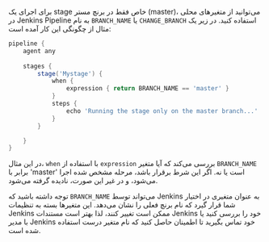 برای اجرای یک stage خاص فقط در برنچ مستر (master)، می‌توانید از متغیرهای محلی در Jenkins Pipeline به نام `BRANCH_NAME` یا `CHANGE_BRANCH` استفاده کنید. در زیر یک مثال از چگونگی این کار آمده است:

```groovy
pipeline {
    agent any
    
    stages {
        stage('Mystage') {
            when {
                expression { return BRANCH_NAME == 'master' }
            }
            steps {
                echo 'Running the stage only on the master branch...'
            }
        }

    }
}
```

در این مثال، `when` با استفاده از `expression` بررسی می‌کند که آیا متغیر `BRANCH_NAME` برابر با 'master' است یا نه. اگر این شرط برقرار باشد، مرحله مشخص شده اجرا می‌شود، و در غیر این صورت، نادیده گرفته می‌شود.

توجه داشته باشید که `BRANCH_NAME` می‌تواند توسط Jenkins به عنوان متغیری در اختیار شما قرار گیرد که نام برنچ فعلی را نشان می‌دهد. این متغیرها بسته به تنظیمات Jenkins ممکن است تغییر کنند، لذا بهتر است مستندات Jenkins خود را بررسی کنید یا با مدیر Jenkins خود تماس بگیرید تا اطمینان حاصل کنید که نام متغیر درست استفاده شده است.
